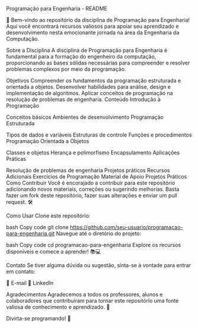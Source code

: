 Programação para Engenharia - README

🚀 Bem-vindo ao repositório da disciplina de Programação para Engenharia! Aqui você encontrará recursos valiosos para apoiar seu aprendizado e desenvolvimento nesta emocionante jornada na área da Engenharia da Computação.


Sobre a Disciplina
A disciplina de Programação para Engenharia é fundamental para a formação do engenheiro da computação, proporcionando as bases sólidas necessárias para compreender e resolver problemas complexos por meio da programação.

Objetivos
Compreender os fundamentos da programação estruturada e orientada a objetos.
Desenvolver habilidades para análise, design e implementação de algoritmos.
Aplicar conceitos de programação na resolução de problemas de engenharia.
Conteúdo
Introdução à Programação

Conceitos básicos
Ambientes de desenvolvimento
Programação Estruturada

Tipos de dados e variáveis
Estruturas de controle
Funções e procedimentos
Programação Orientada a Objetos

Classes e objetos
Herança e polimorfismo
Encapsulamento
Aplicações Práticas

Resolução de problemas de engenharia
Projetos práticos
Recursos Adicionais
Exercícios de Programação
Material de Apoio
Projetos Práticos
Como Contribuir
Você é encorajado a contribuir para este repositório adicionando novos materiais, correções ou sugerindo melhorias. Basta fazer um fork deste repositório, fazer suas alterações e enviar um pull request. 🛠️

Como Usar
Clone este repositório:

bash
Copy code
git clone https://github.com/seu-usuario/programacao-para-engenharia.git
Navegue até o diretório do projeto:

bash
Copy code
cd programacao-para-engenharia
Explore os recursos disponíveis e comece a aprender! 📚💻

Contato
Se tiver alguma dúvida ou sugestão, sinta-se à vontade para entrar em contato:

📧 E-mail
📱 LinkedIn

Agradecimentos
Agradecemos a todos os professores, alunos e colaboradores que contribuíram para tornar este repositório uma fonte valiosa de conhecimento e aprendizado. 🙏


Divirta-se programando! 🎉
